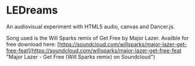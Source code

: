 # LEDreams

An audiovisual experiment with HTML5 audio, canvas and Dancer.js. 

Song used is the Will Sparks remix of Get Free by Major Lazer. Availble for free download here: [https://soundcloud.com/willsparks/major-lazer-get-free-feat](https://soundcloud.com/willsparks/major-lazer-get-free-feat "Major Lazer - Get Free (Will Sparks remix) on Soundcloud")